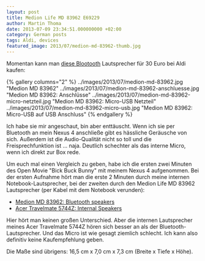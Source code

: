 ```yaml
---
layout: post
title: Medion Life MD 83962 E69229
author: Martin Thoma
date: 2013-07-09 23:34:51.000000000 +02:00
category: German posts
tags: Aldi, devices
featured_image: 2013/07/medion-md-83962-thumb.jpg
---
```

Momentan kann man <a href="http://www.medion.com/de/prod/Lautsprecher+mit+Bluetooth+Funktion+MEDION%C2%AE+LIFE%C2%AE+E69229+(MD+83962)/50043426A1">diese Blootooth</a> Lautsprecher für 30 Euro bei Aldi kaufen:

{% gallery columns="2" %}
    ../images/2013/07/medion-md-83962.jpg   "Medion MD 83962"
    ../images/2013/07/medion-md-83962-anschluesse.jpg   "Medion MD 83962: Anschlüsse"
    ../images/2013/07/medion-md-83962-micro-netzteil.jpg    "Medion MD 83962: Micro-USB Netzteil"
    ../images/2013/07/medion-md-83962-micro-usb.jpg "Medion MD 83962: Micro-USB auf USB Anschluss"
{% endgallery %}

Ich habe sie mir angeschaut, bin aber enttäuscht. Wenn ich sie per Bluetooth an mein Nexus 4 anschlie&szlig;e gibt es hässliche Geräusche von sich. Au&szlig;erdem ist die Audio-Qualität nicht so toll und die Freisprechfunktion ist ... naja. Deutlich schechter als das interne Micro, wenn ich direkt zur Box rede.

Um euch mal einen Vergleich zu geben, habe ich die ersten zwei Minuten des Open Movie "Bick Buck Bunny" mit meinem Nexus 4 aufgenommen. Bei der ersten Aufnahme hört man die erste 2 Minuten durch meine internen Notebook-Lautsprecher, bei der zweiten durch den Medion Life MD 83962 Lautsprecher (per Kabel mit dem Notebook verunden):
<ul>
  <li><a href="../images/2013/07/medion-md-83962.wav">Medion MD 83962: Bluetooth speakers</a></li>
  <li><a href="../images/2013/07/acer-travelmate-5744z.wav">Acer Travelmate 5744Z: Internal Speakers</a></li>
</ul>

Hier hört man keinen gro&szlig;en Unterschied. Aber die internen Lautsprecher meines Acer Travelmate 5744Z hören sich besser an als der Bluetooth-Lautsprecher. Und das Micro ist wie gesagt ziemlich schlecht. Ich kann also definitiv keine Kaufempfehlung geben.

Die Ma&szlig;e sind übrigens: 16,5 cm x 7,0 cm x 7,3 cm (Breite x Tiefe x Höhe).
